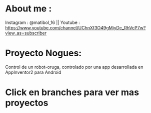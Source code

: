 # About me :
Instagram : @matibol_16 || Youtube : https://www.youtube.com/channel/UChnXf3O49gMiyDc_RhVcP7w?view_as=subscriber
# Proyecto Nogues:
Control de un robot-oruga, controlado por una app desarrollada en AppInventor2 para Android
# Click en branches para ver mas proyectos


